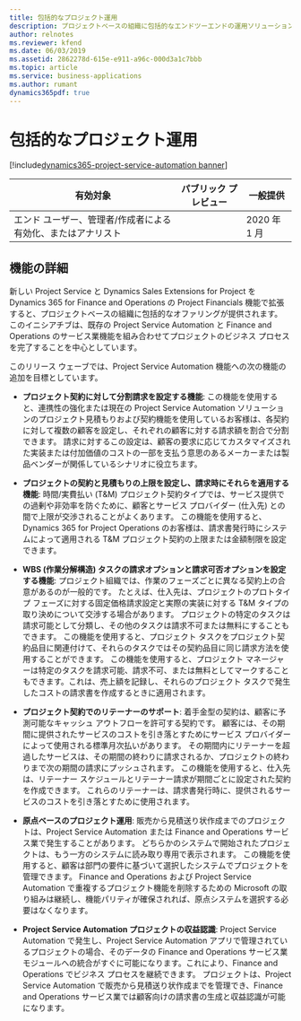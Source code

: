 ```yaml
---
title: 包括的なプロジェクト運用
description: プロジェクトベースの組織に包括的なエンドツーエンドの運用ソリューションを提供する新しいイニシアチブ。
author: relnotes
ms.reviewer: kfend
ms.date: 06/03/2019
ms.assetid: 2862278d-615e-e911-a96c-000d3a1c7bbb
ms.topic: article
ms.service: business-applications
ms.author: rumant
dynamics365pdf: true
---
```

# 包括的なプロジェクト運用
[!include[dynamics365-project-service-automation banner](../includes/dynamics365-project-service-automation.md)]

| 有効対象    |  パブリック プレビュー | 一般提供 | 
| ---------- | ---------- |---------- |
|エンド ユーザー、管理者/作成者による有効化、またはアナリスト|| 2020 年 1 月|



## 機能の詳細
<!--feature detail start -->
新しい Project Service と Dynamics Sales Extensions for Project を Dynamics 365 for Finance and Operations の Project Financials 機能で拡張すると、プロジェクトベースの組織に包括的なオファリングが提供されます。 このイニシアチブは、既存の Project Service Automation と Finance and Operations のサービス業機能を組み合わせてプロジェクトのビジネス プロセスを完了することを中心としています。

このリリース ウェーブでは、Project Service Automation 機能への次の機能の追加を目標としています。

- **プロジェクト契約に対して分割請求を設定する機能**: この機能を使用すると、連携性の強化または現在の Project Service Automation ソリューションのプロジェクト見積もりおよび契約機能を使用しているお客様は、各契約に対して複数の顧客を設定し、それぞれの顧客に対する請求額を割合で分割できます。 請求に対するこの設定は、顧客の要求に応じてカスタマイズされた実装または付加価値のコストの一部を支払う意思のあるメーカーまたは製品ベンダーが関係しているシナリオに役立ちます。

- **プロジェクトの契約と見積もりの上限を設定し、請求時にそれらを適用する機能**: 時間/実費払い (T&M) プロジェクト契約タイプでは、サービス提供での過剰や非効率を防ぐために、顧客とサービス プロバイダー (仕入先) との間で上限が交渉されることがよくあります。 この機能を使用すると、Dynamics 365 for Project Operations のお客様は、請求書発行時にシステムによって適用される T&M プロジェクト契約の上限または金額制限を設定できます。

- **WBS (作業分解構造) タスクの請求オプションと請求可否オプションを設定する機能**: プロジェクト組織では、作業のフェーズごとに異なる契約上の合意があるのが一般的です。 たとえば、仕入先は、プロジェクトのプロトタイプ フェーズに対する固定価格請求設定と実際の実装に対する T&M タイプの取り決めについて交渉する場合があります。 プロジェクトの特定のタスクは請求可能として分類し、その他のタスクは請求不可または無料にすることもできます。 この機能を使用すると、プロジェクト タスクをプロジェクト契約品目に関連付けて、それらのタスクではその契約品目に同じ請求方法を使用することができます。 この機能を使用すると、プロジェクト マネージャーは特定のタスクを請求可能、請求不可、または無料としてマークすることもできます。これは、売上額を記録し、それらのプロジェクト タスクで発生したコストの請求書を作成するときに適用されます。

- **プロジェクト契約でのリテーナーのサポート**: 着手金型の契約は、顧客に予測可能なキャッシュ アウトフローを許可する契約です。 顧客には、その期間に提供されたサービスのコストを引き落とすためにサービス プロバイダーによって使用される標準月次払いがあります。 その期間内にリテーナーを超過したサービスは、その期間の終わりに請求されるか、プロジェクトの終わりまで次の期間の請求にプッシュされます。 この機能を使用すると、仕入先は、リテーナー スケジュールとリテーナー請求が期間ごとに設定された契約を作成できます。 これらのリテーナーは、請求書発行時に、提供されるサービスのコストを引き落とすために使用されます。

- **原点ベースのプロジェクト運用**: 販売から見積送り状作成までのプロジェクトは、Project Service Automation または Finance and Operations サービス業で発生することがあります。 どちらかのシステムで開始されたプロジェクトは、もう一方のシステムに読み取り専用で表示されます。 この機能を使用すると、顧客は部門の要件に基づいて選択したシステムでプロジェクトを管理できます。 Finance and Operations および Project Service Automation で重複するプロジェクト機能を削除するための Microsoft の取り組みは継続し、機能パリティが確保されれば、原点システムを選択する必要はなくなります。

- **Project Service Automation プロジェクトの収益認識**: Project Service Automation で発生し、Project Service Automation アプリで管理されているプロジェクトの場合、そのデータの Finance and Operations サービス業モジュールへの統合がすぐに可能になります。これにより、Finance and Operations でビジネス プロセスを継続できます。 プロジェクトは、Project Service Automation で販売から見積送り状作成までを管理でき、Finance and Operations サービス業では顧客向けの請求書の生成と収益認識が可能になります。 


<!--feature detail end -->










